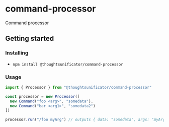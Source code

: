 # command-processor

Command processor

## Getting started

### Installing

- ``npm install @thoughtsunificator/command-processor``

### Usage

```javascript
import { Processor } from "@thoughtsunificator/command-processor"

const processor = new Processor([
  new Command("foo <arg>", "somedata"),
  new Command("bar <arg1>", "somedata2")
])

processor.run("/foo myArg") // outputs { data: "somedata", args: "myArg" }
```
